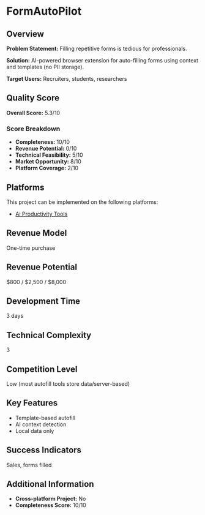 # FormAutoPilot

## Overview
**Problem Statement:** Filling repetitive forms is tedious for professionals.

**Solution:** AI-powered browser extension for auto-filling forms using context and templates (no PII storage).

**Target Users:** Recruiters, students, researchers

## Quality Score
**Overall Score:** 5.3/10

### Score Breakdown
- **Completeness:** 10/10
- **Revenue Potential:** 0/10
- **Technical Feasibility:** 5/10
- **Market Opportunity:** 8/10
- **Platform Coverage:** 2/10

## Platforms
This project can be implemented on the following platforms:
- [Ai Productivity Tools](./platforms/ai-productivity-tools/)

## Revenue Model
One-time purchase

## Revenue Potential
$800 / $2,500 / $8,000

## Development Time
3 days

## Technical Complexity
3

## Competition Level
Low (most autofill tools store data/server-based)

## Key Features
- Template-based autofill
- AI context detection
- Local data only

## Success Indicators
Sales, forms filled

## Additional Information
- **Cross-platform Project:** No
- **Completeness Score:** 10/10
